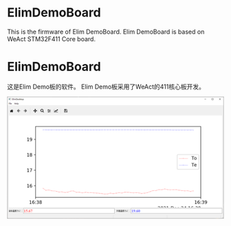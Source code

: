 # ElimDemoBoard

This is the firmware of Elim DemoBoard. Elim DemoBoard is based on WeAct STM32F411 Core board. 


# ElimDemoBoard
这是Elim Demo板的软件。 Elim Demo板采用了WeAct的411核心板开发。

![Elim DemoBoard](https://github.com/ColourfulLeaves/ElimDesktop/raw/master/Snapshots/1.PNG)


